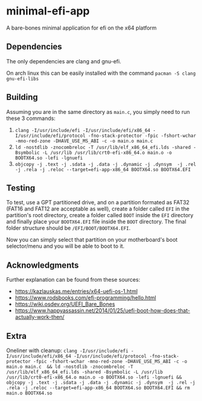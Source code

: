 # minimal-efi-app
A bare-bones minimal application for efi on the x64 platform

## Dependencies
The only dependencies are clang and gnu-efi.

On arch linux this can be easily installed with the command 
`pacman -S clang gnu-efi-libs`

## Building
Assuming you are in the same directory as `main.c`, you simply need to run these 3 commands:

1. `clang -I/usr/include/efi -I/usr/include/efi/x86_64 -I/usr/include/efi/protocol -fno-stack-protector -fpic -fshort-wchar -mno-red-zone -DHAVE_USE_MS_ABI -c -o main.o main.c`
2. `ld -nostdlib -znocombreloc -T /usr/lib/elf_x86_64_efi.lds -shared -Bsymbolic -L /usr/lib /usr/lib/crt0-efi-x86_64.o main.o -o BOOTX64.so -lefi -lgnuefi`
3. `objcopy -j .text -j .sdata -j .data -j .dynamic -j .dynsym  -j .rel -j .rela -j .reloc --target=efi-app-x86_64 BOOTX64.so BOOTX64.EFI`

## Testing
To test, use a GPT partitioned drive, and on a partition formated as FAT32 (FAT16 and FAT12 are acceptable as well), create a folder called `EFI` in the partition's root directory, create a folder called `BOOT` inside the `EFI` directory and finally place your `BOOTX64.EFI` file inside the `BOOT` directory. The final folder structure should be `/EFI/BOOT/BOOTX64.EFI`.

Now you can simply select that partition on your motherboard's boot selector/menu and you will be able to boot to it.

## Acknowledgments
Further explanation can be found from these sources:

- https://kazlauskas.me/entries/x64-uefi-os-1.html
- https://www.rodsbooks.com/efi-programming/hello.html
- https://wiki.osdev.org/UEFI_Bare_Bones
- https://www.happyassassin.net/2014/01/25/uefi-boot-how-does-that-actually-work-then/

## Extra
Oneliner with cleanup:
```clang -I/usr/include/efi -I/usr/include/efi/x86_64 -I/usr/include/efi/protocol -fno-stack-protector -fpic -fshort-wchar -mno-red-zone -DHAVE_USE_MS_ABI -c -o main.o main.c  && ld -nostdlib -znocombreloc -T /usr/lib/elf_x86_64_efi.lds -shared -Bsymbolic -L /usr/lib /usr/lib/crt0-efi-x86_64.o main.o -o BOOTX64.so -lefi -lgnuefi && objcopy -j .text -j .sdata -j .data -j .dynamic -j .dynsym  -j .rel -j .rela -j .reloc --target=efi-app-x86_64 BOOTX64.so BOOTX64.EFI && rm main.o BOOTX64.so```